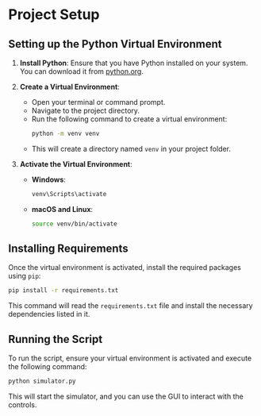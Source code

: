 # Project Setup

## Setting up the Python Virtual Environment

1. **Install Python**: Ensure that you have Python installed on your system. You can download it from [python.org](https://www.python.org/).

2. **Create a Virtual Environment**:
    - Open your terminal or command prompt.
    - Navigate to the project directory.
    - Run the following command to create a virtual environment:
      ```bash
      python -m venv venv
      ```
    - This will create a directory named `venv` in your project folder.

3. **Activate the Virtual Environment**:
    - **Windows**:
      ```bash
      venv\Scripts\activate
      ```
    - **macOS and Linux**:
      ```bash
      source venv/bin/activate
      ```

## Installing Requirements

Once the virtual environment is activated, install the required packages using `pip`:

```bash
pip install -r requirements.txt
```

This command will read the `requirements.txt` file and install the necessary dependencies listed in it.

## Running the Script

To run the script, ensure your virtual environment is activated and execute the following command:

```bash
python simulator.py
```

This will start the simulator, and you can use the GUI to interact with the controls.

